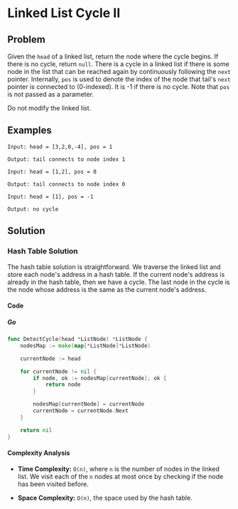 # Linked List Cycle II

## Problem

Given the `head` of a linked list, return the node where the cycle begins. If there is no cycle, return `null`.
There is a cycle in a linked list if there is some node in the list that can be reached again by continuously following the `next` pointer.
Internally, `pos` is used to denote the index of the node that tail's `next` pointer is connected to (0-indexed). It is -1 if there is no cycle. Note that `pos` is not passed as a parameter.

Do not modify the linked list.

## Examples

```text
Input: head = [3,2,0,-4], pos = 1

Output: tail connects to node index 1
```

```text
Input: head = [1,2], pos = 0

Output: tail connects to node index 0
```

```text
Input: head = [1], pos = -1

Output: no cycle
```

## Solution

### Hash Table Solution

The hash table solution is straightforward. We traverse the linked list and store each node's address in a hash table. If the current node's address is already in the hash table, then we have a cycle. The last node in the cycle is the node whose address is the same as the current node's address.

#### Code

##### Go

```go
func DetectCycle(head *ListNode) *ListNode {
    nodesMap := make(map[*ListNode]*ListNode)

    currentNode := head

    for currentNode != nil {
        if node, ok := nodesMap[currentNode]; ok {
            return node
        }

        nodesMap[currentNode] = currentNode
        currentNode = currentNode.Next
    }

    return nil
}
```

#### Complexity Analysis

- **Time Complexity:** `O(n)`, where `n` is the number of nodes in the linked list. We visit each of the `n` nodes at most once by checking if the node has been visited before.

- **Space Complexity:** `O(n)`, the space used by the hash table.

